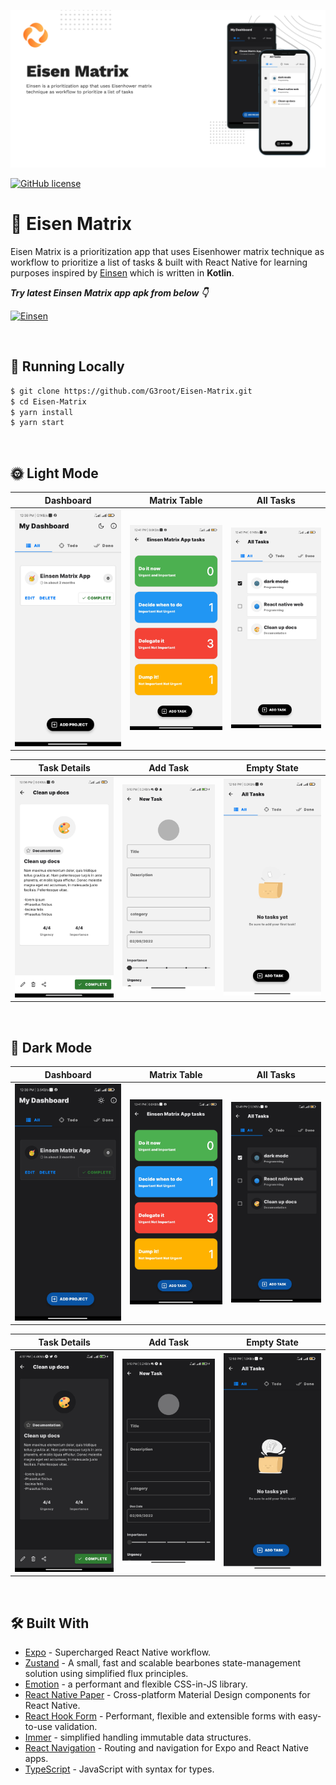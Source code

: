 
![GitHub Cards Preview](readme-assets/header.png)

[![GitHub license](https://img.shields.io/badge/license-MIT-green)](LICENSE)
# 🎯 Eisen Matrix

 Eisen Matrix is a prioritization app that uses Eisenhower matrix technique as workflow to prioritize a list of tasks & built with React Native for learning purposes inspired by [Einsen](https://github.com/Spikeysanju/Einsen) which is written in **Kotlin**.<br />

***Try latest Einsen Matrix app apk from below 👇***

[![Einsen](https://img.shields.io/badge/-Download%20APK-blue?style=for-the-badge&logo=android)](https://github.com/G3root/Eisen-Matrix/releases/download/v1.2.0/Eisen-Matrix.apk)

<br />

## 🏃 Running Locally

```bash
$ git clone https://github.com/G3root/Eisen-Matrix.git
$ cd Eisen-Matrix
$ yarn install
$ yarn start
```

<br />

## 🌞 Light Mode

|   Dashboard    | Matrix Table    |   All Tasks   
|---	|---	|---
|  ![](readme-assets/home_light.jpg)    |  ![](readme-assets/matrix_table_light.jpg)    |   ![](readme-assets/all_task_light.jpg)    

|   Task Details  |   Add Task    | Empty State    |
|---    |---	|---	|
|   ![](readme-assets/task_detail_light.jpg)    |   ![](readme-assets/add_task_light.jpg)      |   ![](readme-assets/empty_state_light.jpg)

<br />

## 🌚 Dark Mode

|   Dashboard    | Matrix Table    |   All Tasks   
|---	|---	|---
|  ![](readme-assets/home_dark.jpg)    |  ![](readme-assets/matrix_table_dark.jpg)    |   ![](readme-assets/all_task_dark.jpg)    

|   Task Details  |   Add Task    | Empty State    |
|---    |---	|---	|
|   ![](readme-assets/task_detail_dark.jpg)    |   ![](readme-assets/add_task_dark.jpg)      |   ![](readme-assets/empty_state_dark.jpg)

<br />

## 🛠 Built With

- [Expo](https://expo.dev/) - Supercharged React Native workflow.
- [Zustand](https://github.com/pmndrs/zustand) - A small, fast and scalable bearbones state-management solution using simplified flux principles.
- [Emotion](https://emotion.sh/) - a performant and flexible CSS-in-JS library.
- [React Native Paper](https://callstack.github.io/react-native-paper/) - Cross-platform Material Design components for React Native.
- [React Hook Form](https://react-hook-form.com/) - Performant, flexible and extensible forms with easy-to-use validation.
- [Immer](https://immerjs.github.io/immer/) - simplified handling immutable data structures.
- [React Navigation](https://reactnavigation.org/) - Routing and navigation for Expo and React Native apps.
- [TypeScript](https://www.typescriptlang.org/) - JavaScript with syntax for types.



